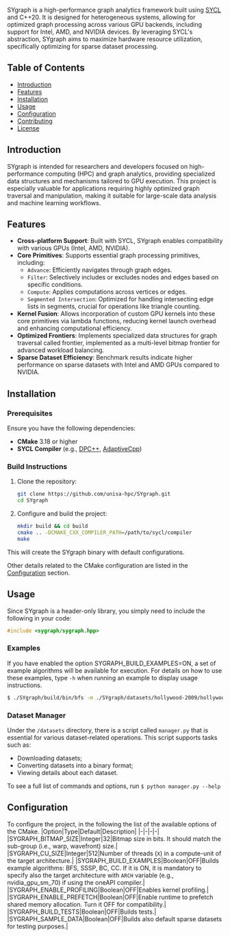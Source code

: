 SYgraph is a high-performance graph analytics framework built using [SYCL](https://www.khronos.org/sycl/) and C++20. It is designed for heterogeneous systems, allowing for optimized graph processing across various GPU backends, including support for Intel, AMD, and NVIDIA devices. By leveraging SYCL's abstraction, SYgraph aims to maximize hardware resource utilization, specifically optimizing for sparse dataset processing.

## Table of Contents
- [Introduction](#introduction)
- [Features](#features)
- [Installation](#installation)
- [Usage](#usage)
- [Configuration](#configuration)
- [Contributing](#contributing)
- [License](#license)

## Introduction

SYgraph is intended for researchers and developers focused on high-performance computing (HPC) and graph analytics, providing specialized data structures and mechanisms tailored to GPU execution. This project is especially valuable for applications requiring highly optimized graph traversal and manipulation, making it suitable for large-scale data analysis and machine learning workflows.

## Features

- **Cross-platform Support**: Built with SYCL, SYgraph enables compatibility with various GPUs (Intel, AMD, NVIDIA).
- **Core Primitives**: Supports essential graph processing primitives, including:
  - `Advance`: Efficiently navigates through graph edges.
  - `Filter`: Selectively includes or excludes nodes and edges based on specific conditions.
  - `Compute`: Applies computations across vertices or edges.
  - `Segmented Intersection`: Optimized for handling intersecting edge lists in segments, crucial for operations like triangle counting.
- **Kernel Fusion**: Allows incorporation of custom GPU kernels into these core primitives via lambda functions, reducing kernel launch overhead and enhancing computational efficiency.
- **Optimized Frontiers**: Implements specialized data structures for graph traversal called frontier, implemented as a multi-level bitmap frontier for advanced workload balancing.
- **Sparse Dataset Efficiency**: Benchmark results indicate higher performance on sparse datasets with Intel and AMD GPUs compared to NVIDIA.

## Installation

### Prerequisites

Ensure you have the following dependencies:

- **CMake** 3.18 or higher
- **SYCL Compiler** (e.g., [DPC++](https://www.intel.com/content/www/us/en/developer/tools/oneapi/dpc-compiler.html), [AdaptiveCpp](https://adaptivecpp.github.io))

### Build Instructions

1. Clone the repository:
   ```bash
   git clone https://github.com/unisa-hpc/SYgraph.git
   cd SYgraph
   ```
2. Configure and build the project:
   ```bash
   mkdir build && cd build
   cmake .. -DCMAKE_CXX_COMPILER_PATH=/path/to/sycl/compiler
   make
   ```
This will create the SYgraph binary with default configurations.

Other details related to the CMake configuration are listed in the [Configuration](#configuration) section.


## Usage
Since SYgraph is a header-only library, you simply need to include the following in your code:

```c++
#include <sygraph/sygraph.hpp>
```

### Examples
If you have enabled the option SYGRAPH_BUILD_EXAMPLES=ON, a set of example algorithms will be available for execution. For details on how to use these examples, type `-h` when running an example to display usage instructions.

```bash
$ ./SYgraph/build/bin/bfs -m ./SYgraph/datasets/hollywood-2009/hollywood-2009.mtx
```

### Dataset Manager
Under the `/datasets` directory, there is a script called `manager.py` that is essential for various dataset-related operations. This script supports tasks such as:
- Downloading datasets;
- Converting datasets into a binary format;
- Viewing details about each dataset.

To see a full list of commands and options, run `$ python manager.py --help`

## Configuration
To configure the project, in the following the list of the available options of the CMake.
|Option|Type|Default|Description|
|-|-|-|-|
|SYGRAPH_BITMAP_SIZE|Integer|32|Bitmap size in bits. It should match the sub-group (i.e., warp, wavefront) size.|
|SYGRAPH_CU_SIZE|Integer|512|Number of threads (`X`) in a compute-unit of the target architecture.|
|SYGRAPH_BUILD_EXAMPLES|Boolean|OFF|Builds example algorithms: BFS, SSSP, BC, CC. If it is ON, it is mandatory to specify also the target architecture with `ARCH` variable (e.g., nvidia_gpu_sm_70) if using the oneAPI compiler.|
|SYGRAPH_ENABLE_PROFILING|Boolean|OFF|Enables kernel profiling.|
|SYGRAPH_ENABLE_PREFETCH|Boolean|OFF|Enable runtime to prefetch shared memory allocation. Turn it OFF for compatibility.|
|SYGRAPH_BUILD_TESTS|Boolean|OFF|Builds tests.|
|SYGRAPH_SAMPLE_DATA|Boolean|OFF|Builds also default sparse datasets for testing purposes.|
